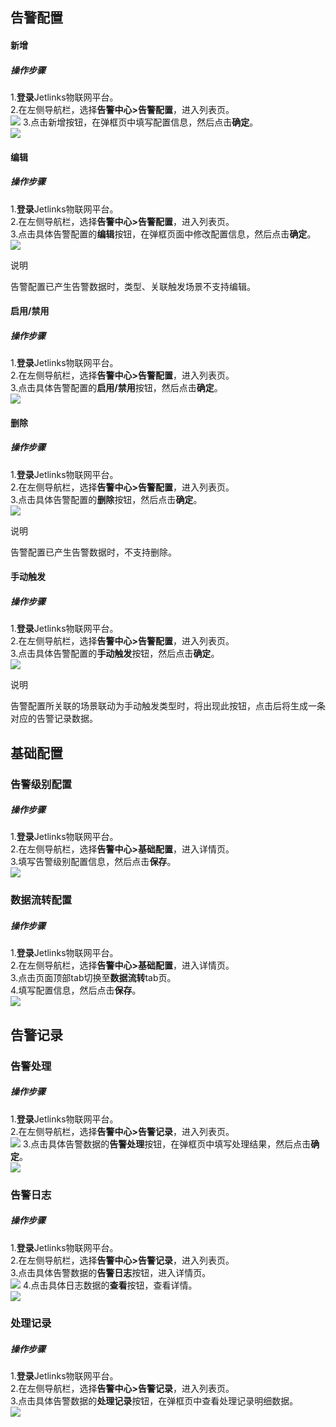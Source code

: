 
## 告警配置

#### 新增
##### 操作步骤
1.**登录**Jetlinks物联网平台。</br>
2.在左侧导航栏，选择**告警中心>告警配置**，进入列表页。</br>
![](./img/82.png)
3.点击新增按钮，在弹框页中填写配置信息，然后点击**确定**。</br>
![](./img/83.png)

#### 编辑
##### 操作步骤
1.**登录**Jetlinks物联网平台。</br>
2.在左侧导航栏，选择**告警中心>告警配置**，进入列表页。</br>
3.点击具体告警配置的**编辑**按钮，在弹框页面中修改配置信息，然后点击**确定**。</br>
![](./img/84.png)
<div class='explanation primary'>
  <p class='explanation-title-warp'>
    <span class='iconfont icon-bangzhu explanation-icon'></span>
    <span class='explanation-title font-weight'>说明</span>
  </p>
  告警配置已产生告警数据时，类型、关联触发场景不支持编辑。
</div>

#### 启用/禁用
##### 操作步骤
1.**登录**Jetlinks物联网平台。</br>
2.在左侧导航栏，选择**告警中心>告警配置**，进入列表页。</br>
3.点击具体告警配置的**启用/禁用**按钮，然后点击**确定**。</br>
![](./img/$81.png)

#### 删除
##### 操作步骤
1.**登录**Jetlinks物联网平台。</br>
2.在左侧导航栏，选择**告警中心>告警配置**，进入列表页。</br>
3.点击具体告警配置的**删除**按钮，然后点击**确定**。</br>
![](./img/85.png)

<div class='explanation primary'>
  <p class='explanation-title-warp'>
    <span class='iconfont icon-bangzhu explanation-icon'></span>
    <span class='explanation-title font-weight'>说明</span>
  </p>
告警配置已产生告警数据时，不支持删除。
</div>

#### 手动触发
##### 操作步骤
1.**登录**Jetlinks物联网平台。</br>
2.在左侧导航栏，选择**告警中心>告警配置**，进入列表页。</br>
3.点击具体告警配置的**手动触发**按钮，然后点击**确定**。</br>
![](./img/86.png)
<div class='explanation primary'>
  <p class='explanation-title-warp'>
    <span class='iconfont icon-bangzhu explanation-icon'></span>
    <span class='explanation-title font-weight'>说明</span>
  </p>
告警配置所关联的场景联动为手动触发类型时，将出现此按钮，点击后将生成一条对应的告警记录数据。
</div>

## 基础配置

### 告警级别配置
##### 操作步骤
1.**登录**Jetlinks物联网平台。</br>
2.在左侧导航栏，选择**告警中心>基础配置**，进入详情页。</br>
3.填写告警级别配置信息，然后点击**保存**。</br>
![](./img/88.png)

### 数据流转配置
##### 操作步骤
1.**登录**Jetlinks物联网平台。</br>
2.在左侧导航栏，选择**告警中心>基础配置**，进入详情页。</br>
3.点击页面顶部tab切换至**数据流转**tab页。</br>
4.填写配置信息，然后点击**保存**。</br>
![](./img/89.png)

## 告警记录

### 告警处理
##### 操作步骤
1.**登录**Jetlinks物联网平台。</br>
2.在左侧导航栏，选择**告警中心>告警记录**，进入列表页。</br>
![](./img/90.png)
3.点击具体告警数据的**告警处理**按钮，在弹框页中填写处理结果，然后点击**确定**。</br>
![](./img/91.png)

### 告警日志
##### 操作步骤
1.**登录**Jetlinks物联网平台。</br>
2.在左侧导航栏，选择**告警中心>告警记录**，进入列表页。</br>
3.点击具体告警数据的**告警日志**按钮，进入详情页。</br>
![](./img/92.png)
4.点击具体日志数据的**查看**按钮，查看详情。</br>
![](./img/93.png)

### 处理记录
##### 操作步骤
1.**登录**Jetlinks物联网平台。</br>
2.在左侧导航栏，选择**告警中心>告警记录**，进入列表页。</br>
3.点击具体告警数据的**处理记录**按钮，在弹框页中查看处理记录明细数据。</br>
![](./img/94.png)



